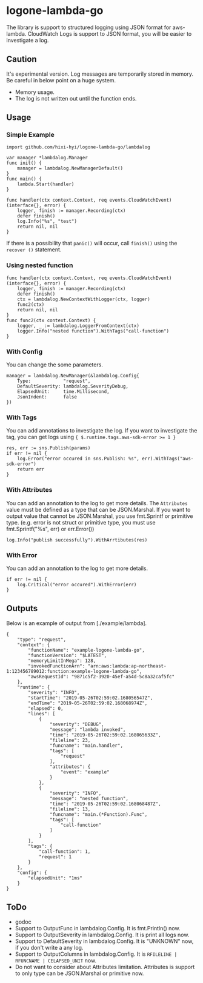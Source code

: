 # logone-lambda-go
The library is support to structured logging using JSON format for aws-lambda.
CloudWatch Logs is support to JSON format, you will be easier to investigate a log.

## Caution
It's experimental version.
Log messages are temporarily stored in memory.
Be careful in below point on a huge system.
* Memory usage.
* The log is not written out until the function ends.

## Usage
### Simple Example
```
import github.com/hixi-hyi/logone-lambda-go/lambdalog

var manager *lambdalog.Manager
func init() {
    manager = lambdalog.NewManagerDefault()
}
func main() {
    lambda.Start(handler)
}

func handler(ctx context.Context, req events.CloudWatchEvent) (interface{}, error) {
    logger, finish := manager.Recording(ctx)
    defer finish()
    log.Info("%s", "test")
    return nil, nil
}
```
If there is a possibility that `panic()` will occur, call `finish()` using the `recover ()` statement.

### Using nested function
```
func handler(ctx context.Context, req events.CloudWatchEvent) (interface{}, error) {
    logger, finish := manager.Recording(ctx)
    defer finish()
    ctx = lambdalog.NewContextWithLogger(ctx, logger)
    func2(ctx)
    return nil, nil
}
func func2(ctx context.Context) {
    logger, _ := lambdalog.LoggerFromContext(ctx)
    logger.Info("nested function").WithTags("call-function")
}
```

### With Config
You can change the some parameters.
```
manager = lambdalog.NewManager(&lambdalog.Config{
	Type:            "request",
	DefaultSeverity: lambdalog.SeverityDebug,
	ElapsedUnit:     time.Millisecond,
	JsonIndent:      false
})
```

### With Tags
You can add annotations to investigate the log.
If you want to investigate the tag, you can get logs using `{ $.runtime.tags.aws-sdk-error >= 1 }`
```
res, err := sns.Publish(params)
if err != nil {
    log.Error("error occured in sns.Publish: %s", err).WithTags("aws-sdk-error")
    return err
}
```
### With Attributes
You can add an annotation to the log to get more details.
The `Attributes` value must be defined as a type that can be JSON.Marshal. If you want to output value that cannot be JSON.Marshal, you use fmt.Sprintf or primitive type. (e.g. error is not struct or primitive type, you must use fmt.Sprintf("%s", err) or err.Error())
```
log.Info("publish successfully").WithArrtibutes(res)
```
### With Error
You can add an annotation to the log to get more details.
```
if err != nil {
    log.Critical("error occured").WithError(err)
}
```

## Outputs
Below is an example of output from [./example/lambda].
```
{
    "type": "request",
    "context": {
        "functionName": "example-logone-lambda-go",
        "functionVersion": "$LATEST",
        "memoryLimitInMega": 128,
        "invokedFunctionArn": "arn:aws:lambda:ap-northeast-1:123456789012:function:example-logone-lambda-go",
        "awsRequestId": "9871c5f2-3920-45ef-a54d-5c8a32caf5fc"
    },
    "runtime": {
        "severity": "INFO",
        "startTime": "2019-05-26T02:59:02.168056547Z",
        "endTime": "2019-05-26T02:59:02.168068974Z",
        "elapsed": 0,
        "lines": [
            {
                "severity": "DEBUG",
                "message": "lambda invoked",
                "time": "2019-05-26T02:59:02.168065633Z",
                "fileline": 23,
                "funcname": "main.handler",
                "tags": [
                    "request"
                ],
                "attributes": {
                    "event": "example"
                }
            },
            {
                "severity": "INFO",
                "message": "nested function",
                "time": "2019-05-26T02:59:02.168068487Z",
                "fileline": 13,
                "funcname": "main.(*Function).Func",
                "tags": [
                    "call-function"
                ]
            }
        ],
        "tags": {
            "call-function": 1,
            "request": 1
        }
    },
    "config": {
        "elapsedUnit": "1ms"
    }
}
```

## ToDo
* godoc
* Support to OutputFunc in lambdalog.Config. It is fmt.Println() now.
* Support to OutputSeverity in lambdalog.Config. It is print all logs now.
* Support to DefaultSeverity in lambdalog.Config. It is "UNKNOWN" now, if you don't write a any log.
* Support to OutputColumns in lambdalog.Config. It is `RFILELINE | RFUNCNAME | CELAPSED_UNIT` now.
* Do not want to consider about Attributes limitation. Attributes is support to only type can be JSON.Marshal or primitive now.
